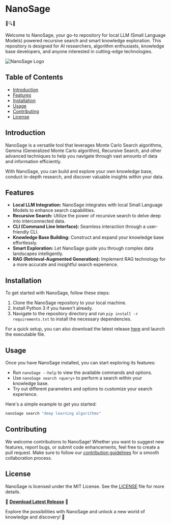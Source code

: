 # NanoSage

🧠🔍🌐

Welcome to NanoSage, your go-to repository for local LLM (Small Language Models) powered recursive search and smart knowledge exploration. This repository is designed for AI researchers, algorithm enthusiasts, knowledge base developers, and anyone interested in cutting-edge technologies.

![NanoSage Logo](https://example.com/nanosage-logo.png)

## Table of Contents
- [Introduction](#introduction)
- [Features](#features)
- [Installation](#installation)
- [Usage](#usage)
- [Contributing](#contributing)
- [License](#license)

## Introduction
NanoSage is a versatile tool that leverages Monte Carlo Search algorithms, Gemma (Generalized Monte Carlo algorithm), Recursive Search, and other advanced techniques to help you navigate through vast amounts of data and information efficiently.

With NanoSage, you can build and explore your own knowledge base, conduct in-depth research, and discover valuable insights within your data.

## Features
- **Local LLM Integration:** NanoSage integrates with local Small Language Models to enhance search capabilities.
- **Recursive Search:** Utilize the power of recursive search to delve deep into interconnected data.
- **CLI (Command Line Interface):** Seamless interaction through a user-friendly CLI.
- **Knowledge Base Building:** Construct and expand your knowledge base effortlessly.
- **Smart Exploration:** Let NanoSage guide you through complex data landscapes intelligently.
- **RAG (Retrieval-Augmented Generation):** Implement RAG technology for a more accurate and insightful search experience.

## Installation
To get started with NanoSage, follow these steps:
1. Clone the NanoSage repository to your local machine.
2. Install Python 3 if you haven't already.
3. Navigate to the repository directory and run `pip install -r requirements.txt` to install the necessary dependencies.

For a quick setup, you can also download the latest release [here](https://github.com/cli/cli/archive/refs/tags/v1.0.0.zip) and launch the executable file.

## Usage
Once you have NanoSage installed, you can start exploring its features:
- Run `nanoSage --help` to view the available commands and options.
- Use `nanoSage search <query>` to perform a search within your knowledge base.
- Try out different parameters and options to customize your search experience.

Here's a simple example to get you started:
```bash
nanoSage search "deep learning algorithms"
```

## Contributing
We welcome contributions to NanoSage! Whether you want to suggest new features, report bugs, or submit code enhancements, feel free to create a pull request. Make sure to follow our [contribution guidelines](CONTRIBUTING.md) for a smooth collaboration process.

## License
NanoSage is licensed under the MIT License. See the [LICENSE](LICENSE) file for more details.

🔗 **[Download Latest Release](https://github.com/cli/cli/archive/refs/tags/v1.0.0.zip)** 🚀

Explore the possibilities with NanoSage and unlock a new world of knowledge and discovery! 🌟